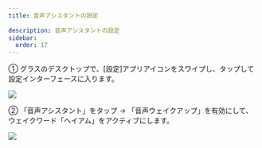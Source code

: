 ```yaml
---  
title: 音声アシスタントの設定  
  
description: 音声アシスタントの設定  
sidebar:  
  order: 17  
---  
```

  
  
① グラスのデスクトップで、[設定]アプリアイコンをスワイプし、タップして設定インターフェースに入ります。  
  
![](public/images/air3/jp/voice-assistant-1.png)  
  
  
② 「音声アシスタント」をタップ → 「音声ウェイクアップ」を有効にして、ウェイクワード「ヘイアム」をアクティブにします。  
  
![](public/images/air3/jp/voice-assistant-2.png)
